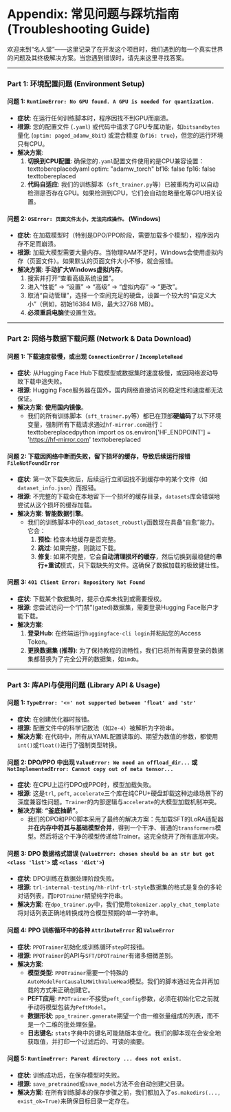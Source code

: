 # Appendix: 常见问题与踩坑指南 (Troubleshooting Guide)

欢迎来到“名人堂”——这里记录了在开发这个项目时，我们遇到的每一个真实世界的问题及其终极解决方案。当您遇到错误时，请先来这里寻找答案。

---

### Part 1: 环境配置问题 (Environment Setup)

#### **问题 1: `RuntimeError: No GPU found. A GPU is needed for quantization.`**
*   **症状**: 在运行任何训练脚本时，程序因找不到GPU而崩溃。
*   **根源**: 您的配置文件 (`.yaml`) 或代码中请求了GPU专属功能，如`bitsandbytes`量化 (`optim: paged_adamw_8bit`) 或混合精度 (`bf16: true`)，但您的运行环境只有CPU。
*   **解决方案**:
    1.  **切换到CPU配置**: 确保您的`.yaml`配置文件使用的是CPU兼容设置：
        texttobereplacedyaml
        optim: "adamw_torch"
        bf16: false
        fp16: false
        texttobereplaced
    2.  **代码自适应**: 我们的训练脚本（`sft_trainer.py`等）已被重构为可以自动检测是否存在GPU。如果检测到CPU，它们会自动忽略量化等GPU相关设置。

#### **问题 2: `OSError: 页面文件太小，无法完成操作。` (Windows)**
*   **症状**: 在加载模型时（特别是DPO/PPO阶段，需要加载多个模型），程序因内存不足而崩溃。
*   **根源**: 加载大模型需要大量内存。当物理RAM不足时，Windows会使用虚拟内存（页面文件）。如果默认的页面文件大小不够，就会报错。
*   **解决方案**: **手动扩大Windows虚拟内存**。
    1.  搜索并打开“查看高级系统设置”。
    2.  进入“性能” -> “设置” -> “高级” -> “虚拟内存” -> “更改”。
    3.  取消“自动管理”，选择一个空间充足的硬盘，设置一个较大的“自定义大小”（例如，初始16384 MB，最大32768 MB）。
    4.  **必须重启电脑**使设置生效。

---

### Part 2: 网络与数据下载问题 (Network & Data Download)

#### **问题 1: 下载速度极慢，或出现 `ConnectionError` / `IncompleteRead`**
*   **症状**: 从Hugging Face Hub下载模型或数据集时速度极慢，或因网络波动导致下载中途失败。
*   **根源**: Hugging Face服务器在国外，国内网络直接访问的稳定性和速度都无法保证。
*   **解决方案**: **使用国内镜像**。
    *   我们的所有训练脚本（`sft_trainer.py`等）都已在顶部**硬编码**了以下环境变量，强制所有下载请求通过`hf-mirror.com`进行：
        texttobereplacedpython
        import os
        os.environ['HF_ENDPOINT'] = 'https://hf-mirror.com'
        texttobereplaced

#### **问题 2: 下载因网络中断而失败，留下损坏的缓存，导致后续运行报错 `FileNotFoundError`**
*   **症状**: 第一次下载失败后，后续运行立即因找不到缓存中的某个文件（如`dataset_info.json`）而报错。
*   **根源**: 不完整的下载会在本地留下一个损坏的缓存目录，`datasets`库会错误地尝试从这个损坏的缓存加载。
*   **解决方案**: **智能数据引擎**。
    *   我们的训练脚本中的`load_dataset_robustly`函数现在具备“自愈”能力。它会：
        1.  **预检**: 检查本地缓存是否完整。
        2.  **跳过**: 如果完整，则跳过下载。
        3.  **修复**: 如果不完整，它会**自动清理损坏的缓存**，然后切换到最稳健的**串行+重试**模式，只下载缺失的文件。这确保了数据加载的极致健壮性。

#### **问题 3: `401 Client Error: Repository Not Found`**
*   **症状**: 下载某个数据集时，提示仓库未找到或需要授权。
*   **根源**: 您尝试访问一个“门禁”(gated)数据集，需要登录Hugging Face账户才能下载。
*   **解决方案**:
    1.  **登录Hub**: 在终端运行`huggingface-cli login`并粘贴您的Access Token。
    2.  **更换数据集 (推荐)**: 为了保持教程的流畅性，我们已将所有需要登录的数据集都替换为了完全公开的数据集，如`imdb`。

---

### Part 3: 库API与使用问题 (Library API & Usage)

#### **问题 1: `TypeError: '<=' not supported between 'float' and 'str'`**
*   **症状**: 在创建优化器时报错。
*   **根源**: 配置文件中的科学记数法（如`2e-4`）被解析为字符串。
*   **解决方案**: 在代码中，所有从YAML配置读取的、期望为数值的参数，都使用`int()`或`float()`进行了强制类型转换。

#### **问题 2: DPO/PPO 中出现 `ValueError: We need an offload_dir...` 或 `NotImplementedError: Cannot copy out of meta tensor...`**
*   **症状**: 在CPU上运行DPO或PPO时，模型加载失败。
*   **根源**: 这是`trl`, `peft`, `accelerate`三个库在纯CPU+硬盘卸载这种边缘场景下的深度兼容性问题。`Trainer`的内部逻辑与`accelerate`的大模型加载机制冲突。
*   **解决方案**: **“釜底抽薪”**。
    *   我们的DPO和PPO脚本采用了最终的解决方案：先加载SFT的LoRA适配器并**在内存中将其与基础模型合并**，得到一个干净、普通的`transformers`模型。然后将这个干净的模型传递给Trainer。这完全绕开了所有底层冲突。

#### **问题 3: DPO 数据格式错误 (`ValueError: chosen should be an str but got <class 'list'>` 或 `<class 'dict'>`)**
*   **症状**: DPO训练在数据处理阶段失败。
*   **根源**: `trl-internal-testing/hh-rlhf-trl-style`数据集的格式是复杂的多轮对话列表，而`DPOTrainer`期望纯字符串。
*   **解决方案**: 在`dpo_trainer.py`中，我们使用`tokenizer.apply_chat_template`将对话列表正确地转换成符合模型预期的单一字符串。

#### **问题 4: PPO 训练循环中的各种 `AttributeError` 和 `ValueError`**
*   **症状**: `PPOTrainer`初始化或训练循环`step`时报错。
*   **根源**: `PPOTrainer`的API与`SFT/DPOTrainer`有诸多细微差别。
*   **解决方案**:
    *   **模型类型**: `PPOTrainer`需要一个特殊的`AutoModelForCausalLMWithValueHead`模型。我们的脚本通过先合并再加载的方式来正确创建它。
    *   **PEFT应用**: `PPOTrainer`不接受`peft_config`参数，必须在初始化它之前就手动将模型包装为`PeftModel`。
    *   **数据形状**: `ppo_trainer.generate`期望一个由一维张量组成的列表，而不是一个二维的批处理张量。
    *   **日志键名**: `stats`字典中的键名可能随版本变化。我们的脚本现在会安全地获取值，并打印一个过滤后的、可读的摘要。

#### **问题 5: `RuntimeError: Parent directory ... does not exist.`**
*   **症状**: 训练成功后，在保存模型时失败。
*   **根源**: `save_pretrained`或`save_model`方法不会自动创建父目录。
*   **解决方案**: 在所有训练脚本的保存步骤之前，我们都加入了`os.makedirs(..., exist_ok=True)`来确保目标目录一定存在。

